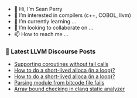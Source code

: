 - 👋 Hi, I’m Sean Perry
- 👀 I’m interested in compilers (c++, COBOL, llvm)
- 🌱 I’m currently learning ...
- 💞️ I’m looking to collaborate on ...
- 📫 How to reach me ...

<!---
s66perry/s66perry is a ✨ special ✨ repository because its `README.md` (this file) appears on your GitHub profile.
You can click the Preview link to take a look at your changes.
--->
### 📕 Latest LLVM Discourse Posts

<!-- DISCOURSE-LLVM:START -->
- [Supporting coroutines without tail calls](https://discourse.llvm.org/t/supporting-coroutines-without-tail-calls/63249#post_1)
- [How to do a short-lived alloca &lpar;in a loop&rpar;?](https://discourse.llvm.org/t/how-to-do-a-short-lived-alloca-in-a-loop/63248#post_2)
- [How to do a short-lived alloca &lpar;in a loop&rpar;?](https://discourse.llvm.org/t/how-to-do-a-short-lived-alloca-in-a-loop/63248#post_1)
- [Parsing module from bitcode file fails](https://discourse.llvm.org/t/parsing-module-from-bitcode-file-fails/63247#post_1)
- [Array bound checking in clang static analyzer](https://discourse.llvm.org/t/array-bound-checking-in-clang-static-analyzer/63242#post_2)
<!-- DISCOURSE-LLVM:END -->

